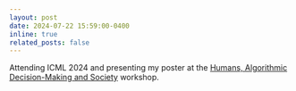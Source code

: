 ```yaml
---
layout: post
date: 2024-07-22 15:59:00-0400
inline: true
related_posts: false
---
```


Attending ICML 2024 and presenting my poster at the [Humans, Algorithmic Decision-Making and Society](https://humans-algs-society.github.io) workshop.
